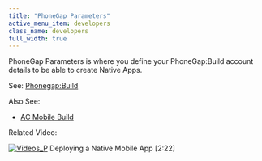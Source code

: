 ```yaml
---
title: "PhoneGap Parameters"
active_menu_item: developers
class_name: developers
full_width: true
---
```



PhoneGap Parameters is where you define your PhoneGap:Build account details to be able to create Native Apps.

See: [Phonegap:Build](../../../../../ac-mobile-build-phonegap/cordova/phonegapbuild/)

Also See:

 - [AC Mobile Build](../../../../../ac-mobile-build-phonegap/cordova/ac-mobile-build/)

Related Video:

[![Videos\_P](/img/docs/videos_p.png)](http://www.youtube.com/v/M9hLcnKOj04?autoplay=1&hd=1&fs=1&showsearch=0&rel=0&) Deploying a Native Mobile App [2:22]

